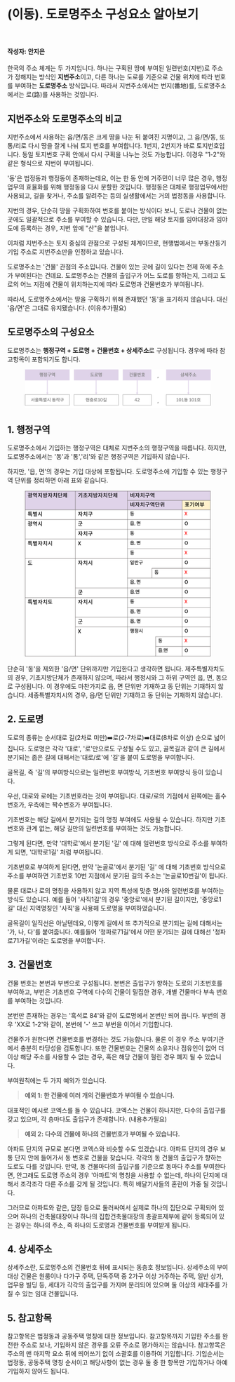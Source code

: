 # (이동). 도로명주소 구성요소 알아보기

<br>

#### 작성자: 안지은

한국의 주소 체계는 두 가지입니다. 하나는 구획된 땅에 부여된 일련번호(지번)로 주소가 정해지는 방식인 **지번주소**이고, 다른 하나는 도로를 기준으로 건물 위치에 따라 번호를 부여하는 **도로명주소** 방식입니다. 따라서 지번주소에서는 번지(番地)를, 도로명주소에서는 로(路)를 사용하는 것입니다.

## 지번주소와 도로명주소의 비교

지번주소에서 사용하는 읍/면/동은 크게 땅을 나눈 뒤 붙여진 지명이고, 그 읍/면/동, 또 통/리로 다시 땅을 잘게 나눠 토지 번호를 부여합니다. 1번지, 2번지가 바로 토지번호입니다. 동일 토지번호 구획 안에서 다시 구획을 나누는 것도 가능합니다. 이경우 "1-2"와 같은 형식으로 지번이 부여됩니다.

'동'은 법정동과 행정동이 존재하는데요, 이는 한 동 안에 거주민이 너무 많은 경우, 행정 업무의 효율화를 위해 행정동을 다시 분할한 것입니다. 행정동은 대체로 행정업무에서만 사용되고, 길을 찾거나, 주소를 알려주는 등의 실생활에서는 거의 법정동을 사용합니다.

지번의 경우, 단순히 땅을 구획화하여 번호를 붙이는 방식이다 보니, 도로나 건물이 없는 곳에도 일괄적으로 주소를 부여할 수 있습니다. 다만, 만일 해당 토지를 임야대장과 임야도에 등록하는 경우, 지번 앞에 "산"을 붙입니다.

이처럼 지번주소는 토지 중심의 관점으로 구성된 체계이므로, 현행법에서는 부동산등기 기입 주소로 지번주소만을 인정하고 있습니다.

도로명주소는 '건물' 관점의 주소입니다. 건물이 있는 곳에 길이 있다는 전제 하에 주소가 부여된다는 건데요. 도로명주소는 건물의 출입구가 어느 도로를 향하는지, 그리고 도로의 어느 지점에 건물이 위치하는지에 따라 도로명과 건물번호가 부여됩니다.

따라서, 도로명주소에서는 땅을 구획하기 위해 존재했던 '동'을 표기하지 않습니다. 대신 '읍/면'은 그대로 유지됐습니다. (이유추가필요)

## 도로명주소의 구성요소

도로명주소는 **행정구역 + 도로명 + 건물번호 + 상세주소**로 구성됩니다. 경우에 따라 참고항목이 포함되기도 합니다.

<figure class="flex flex-col items-center justify-center">
    <img src="../img/4-4-roadaddr.png" title="naver cloud main page">
</figure>

## 1. 행정구역

도로명주소에서 기입하는 행정구역은 대체로 지번주소의 행정구역을 따릅니다. 하지만, 도로명주소에서는 '동'과 '통','리'와 같은 행정구역은 기입하지 않습니다.

하지만, '읍, 면'의 경우는 기입 대상에 포함됩니다. 도로명주소에 기입할 수 있는 행정구역 단위를 정리하면 아래 표와 같습니다.

<figure class="flex flex-col items-center justify-center">
    <img src="../img/4-3-table.png" title="naver cloud main page">
</figure>

단순히 '동'을 제외한 '읍/면' 단위까지만 기입한다고 생각하면 됩니다. 제주특별자치도의 경우, 기초지방단체가 존재하지 않으며, 따라서 행정시와 그 하위 구역인 읍, 면, 동으로 구성됩니다. 이 경우에도 마찬가지로 읍, 면 단위만 기재하고 동 단위는 기재하지 않습니다. 세종특별자치시의 경우, 읍/면 단위만 기재하고 동 단위는 기재하지 않습니다.

## 2. 도로명

도로의 종류는 순서대로 길(2차로 미만)➡️로(2-7차로)➡️대로(8차로 이상) 순으로 넓어집니다. 도로명은 각각 '대로', '로'만으로도 구성될 수도 있고, 골목길과 같이 큰 길에서 분기되는 좁은 길에 대해서는'대로/로'에 '길'을 붙여 도로명을 부여합니다.

골목길, 즉 '길'의 부여방식으로는 일련번호 부여방식, 기초번호 부여방식 등이 있습니다.

우선, 대로와 로에는 기초번호라는 것이 부여됩니다. 대로/로의 기점에서 왼쪽에는 홀수번호가, 우측에는 짝수번호가 부여됩니다.

기초번호는 해당 길에서 분기되는 길의 명칭 부여에도 사용될 수 있습니다. 하지만 기초 번호와 관계 없는, 해당 길만의 일련번호를 부여하는 것도 가능합니다.

그렇게 된다면, 만약 '대학로'에서 분기된 '길' 에 대해 일련번호 방식으로 주소를 부여하게 되면, '대학로1길' 처럼 부여됩니다.

기초번호로 부여하게 된다면, 만약 '논골로'에서 분기된 '길' 에 대해 기초번호 방식으로 주소를 부여하면 기초번호 10번 지점에서 분기된 길의 주소는 '논골로10번길'이 됩니다.

물론 대로나 로의 명칭을 사용하지 않고 지역 특성에 맞춘 명사와 일련번호를 부여하는 방식도 있습니다. 예를 들어 '사직1길'의 경우 '중앙로'에서 분기된 길이지만, '중앙로1길' 대신 지역명칭인 '사직'을 사용헤 도로명을 부여하였습니다.

골목길이 일직선은 아닐텐데요, 이렇게 길에서 또 추가적으로 분기되는 길에 대해서는 '가, 나, 다'를 붙여줍니다. 예를들어 '청파로71길'에서 어떤 분기되는 길에 대해선 '청파로71가길'이라는 도로명을 부여합니다.

## 3. 건물번호

건물 번호는 본번과 부번으로 구성됩니다. 본번은 출입구가 향하는 도로의 기초번호를 부여하고, 부번은 기초번호 구역에 다수의 건물이 밀집한 경우, 개별 건물마다 부속 번호를 부여하는 것입니다.

본번만 존재하는 경우는 '흑석로 84'와 같이 도로명에서 본번만 띄어 씁니다. 부번의 경우 'XX로 1-2'와 같이, 본번에 '-' 쓰고 부번을 이어서 기입합니다.

건물주가 원한다면 건물번호를 변경하는 것도 가능합니다. 물론 이 경우 주소 부여기관에서 충분히 타당성을 검토합니다. 또한 건물번호는 건물의 소유자나 점유인이 없어 더이상 해당 주소를 사용할 수 없는 경우, 혹은 해당 건물이 헐린 경우 폐지 될 수 있습니다.

부여원칙에는 두 가지 예외가 있습니다.

> **예외 1: 한 건물에 여러 개의 건물번호가 부여될 수 있습니다.**

대표적인 예시로 코엑스를 들 수 있습니다. 코엑스는 건물이 하나지만, 다수의 출입구를 갖고 있으며, 각 층마다도 출입구가 존재합니다. (내용추가필요)

> **예외 2: 다수의 건물에 하나의 건물번호가 부여될 수 있습니다.**

아파트 단지의 규모로 본다면 코엑스와 비슷할 수도 있겠습니다. 아파트 단지의 경우 보통 단지 안에 들어가서 동 번호로 건물을 찾습니다. 각각의 동 건물의 출입구가 향하는 도로도 다를 것입니다. 만약, 동 건물마다의 출입구를 기준으로 동마다 주소를 부여한다면, 안그래도 도로명 주소의 경우 '아파트'의 명칭을 사용할 수 없는데, 하나의 단지에 대해서 조각조각 다른 주소를 갖게 될 것입니다. 특히 배달기사들의 혼란이 가중 될 것입니다.

그러므로 아파트와 같은, 담장 등으로 둘러싸여서 실제로 하나의 집단으로 구획되어 있으며 하나의 건축물대장이나 하나의 집합건축물대장의 총괄표제부에 같이 등록되어 있는 경우는 하나의 주소, 즉 하나의 도로명과 건물번호를 부여받게 됩니다.

## 4. 상세주소

상세주소란, 도로명주소의 건물번호 뒤에 표시되는 동층호 정보입니다. 상세주소의 부여 대상 건물은 원룸이나 다가구 주택, 단독주택 중 2가구 이상 거주하는 주택, 일반 상가, 업무용 빌딩 등, 세대가 각각의 출입구를 가지며 분리되어 있으며 둘 이상의 세대주를 가질 수 있는 임대 건물입니다.

## 5. 참고항목

참고항목은 법정동과 공동주택 명칭에 대한 정보입니다. 참고항목까지 기입한 주소를 완전한 주소로 보나, 기입하지 않은 경우를 오류 주소로 평가하지는 않습니다. 참고항목은 주소의 맨 마지막 요소 뒤에 띄어쓰기 없이 소괄호를 이용하여 기입합니다. 기입순서는 법정동, 공동주택 명칭 순서이고 해당사항이 없는 경우 둘 중 한 항목만 기입하거나 아예 기입하지 않아도 됩니다.
